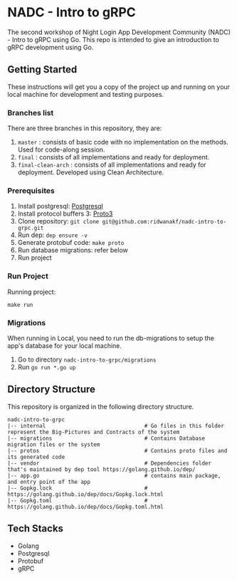 # NADC - Intro to gRPC
The second workshop of Night Login App Development Community (NADC) - Intro to gRPC using Go.
This repo is intended to give an introduction to gRPC development using Go.

## Getting Started

These instructions will get you a copy of the project up and running on your local machine for development and testing
purposes.

### Branches list
There are three branches in this repository, they are:
1. `master` : consists of basic code with no implementation on the methods. Used for code-along session.
2. `final` : consists of all implementations and ready for deployment.
3. `final-clean-arch` : consists of all implementations and ready for deployment. Developed using Clean Architecture.

### Prerequisites

1. Install postgresql: [Postgresql](https://www.postgresql.org/download/)
2. Install protocol buffers 3: [Proto3](https://github.com/protocolbuffers/protobuf)
3. Clone repository: `git clone git@github.com:ridwanakf/nadc-intro-to-grpc.git`
4. Run dep: `dep ensure -v`
5. Generate protobuf code: `make proto`
6. Run database migrations: refer below
7. Run project

### Run Project

Running project:

```$xslt
make run
```

### Migrations

When running in Local, you need to run the db-migrations to setup the app's database for your local machine.

1. Go to directory `nadc-intro-to-grpc/migrations`
2. Run `go run *.go up`

## Directory Structure

This repository is organized in the following directory structure.

```
nadc-intro-to-grpc
|-- internal                               # Go files in this folder represent the Big-Pictures and Contracts of the system
|-- migrations                             # Contains Database migration files or the system
|-- protos                                 # Contains proto files and its generated code
|-- vendor                                 # Dependencies folder that's maintained by dep tool https://golang.github.io/dep/
|-- app.go                                 # contains main package, and entry point of the app
|-- Gopkg.lock                             # https://golang.github.io/dep/docs/Gopkg.lock.html
|-- Gopkg.toml                             # https://golang.github.io/dep/docs/Gopkg.toml.html
```

## Tech Stacks

- Golang
- Postgresql
- Protobuf
- gRPC
